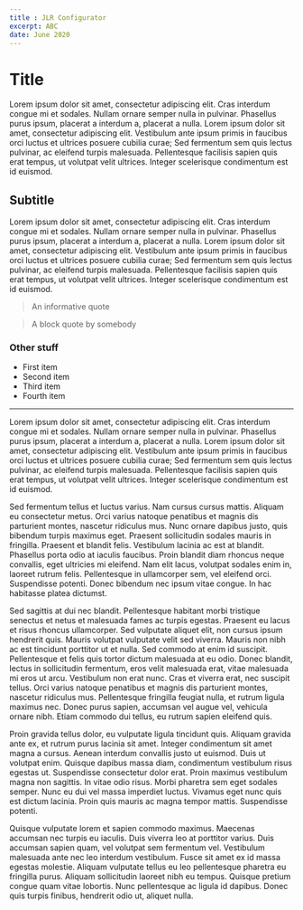 ```yaml
---
title : JLR Configurator
excerpt: ABC
date: June 2020
---
```

# Title
Lorem ipsum dolor sit amet, consectetur adipiscing elit. Cras interdum congue mi et sodales. Nullam ornare semper nulla in pulvinar. Phasellus purus ipsum, placerat a interdum a, placerat a nulla. Lorem ipsum dolor sit amet, consectetur adipiscing elit. Vestibulum ante ipsum primis in faucibus orci luctus et ultrices posuere cubilia curae; Sed fermentum sem quis lectus pulvinar, ac eleifend turpis malesuada. Pellentesque facilisis sapien quis erat tempus, ut volutpat velit ultrices. Integer scelerisque condimentum est id euismod.

## Subtitle
Lorem ipsum dolor sit amet, consectetur adipiscing elit. Cras interdum congue mi et sodales. Nullam ornare semper nulla in pulvinar. Phasellus purus ipsum, placerat a interdum a, placerat a nulla. Lorem ipsum dolor sit amet, consectetur adipiscing elit. Vestibulum ante ipsum primis in faucibus orci luctus et ultrices posuere cubilia curae; Sed fermentum sem quis lectus pulvinar, ac eleifend turpis malesuada. Pellentesque facilisis sapien quis erat tempus, ut volutpat velit ultrices. Integer scelerisque condimentum est id euismod.

> An informative quote

> A block
> quote
> by somebody

### Other stuff
- First item
- Second item
- Third item
- Fourth item

---

Lorem ipsum dolor sit amet, consectetur adipiscing elit. Cras interdum congue mi et sodales. Nullam ornare semper nulla in pulvinar. Phasellus purus ipsum, placerat a interdum a, placerat a nulla. Lorem ipsum dolor sit amet, consectetur adipiscing elit. Vestibulum ante ipsum primis in faucibus orci luctus et ultrices posuere cubilia curae; Sed fermentum sem quis lectus pulvinar, ac eleifend turpis malesuada. Pellentesque facilisis sapien quis erat tempus, ut volutpat velit ultrices. Integer scelerisque condimentum est id euismod.

Sed fermentum tellus et luctus varius. Nam cursus cursus mattis. Aliquam eu consectetur metus. Orci varius natoque penatibus et magnis dis parturient montes, nascetur ridiculus mus. Nunc ornare dapibus justo, quis bibendum turpis maximus eget. Praesent sollicitudin sodales mauris in fringilla. Praesent et blandit felis. Vestibulum lacinia ac est at blandit. Phasellus porta odio at iaculis faucibus. Proin blandit diam rhoncus neque convallis, eget ultricies mi eleifend. Nam elit lacus, volutpat sodales enim in, laoreet rutrum felis. Pellentesque in ullamcorper sem, vel eleifend orci. Suspendisse potenti. Donec bibendum nec ipsum vitae congue. In hac habitasse platea dictumst.

Sed sagittis at dui nec blandit. Pellentesque habitant morbi tristique senectus et netus et malesuada fames ac turpis egestas. Praesent eu lacus et risus rhoncus ullamcorper. Sed vulputate aliquet elit, non cursus ipsum hendrerit quis. Mauris volutpat vulputate velit sed viverra. Mauris non nibh ac est tincidunt porttitor ut et nulla. Sed commodo at enim id suscipit. Pellentesque et felis quis tortor dictum malesuada at eu odio. Donec blandit, lectus in sollicitudin fermentum, eros velit malesuada erat, vitae malesuada mi eros ut arcu. Vestibulum non erat nunc. Cras et viverra erat, nec suscipit tellus. Orci varius natoque penatibus et magnis dis parturient montes, nascetur ridiculus mus. Pellentesque fringilla feugiat nulla, et rutrum ligula maximus nec. Donec purus sapien, accumsan vel augue vel, vehicula ornare nibh. Etiam commodo dui tellus, eu rutrum sapien eleifend quis.

Proin gravida tellus dolor, eu vulputate ligula tincidunt quis. Aliquam gravida ante ex, et rutrum purus lacinia sit amet. Integer condimentum sit amet magna a cursus. Aenean interdum convallis justo ut euismod. Duis ut volutpat enim. Quisque dapibus massa diam, condimentum vestibulum risus egestas ut. Suspendisse consectetur dolor erat. Proin maximus vestibulum magna non sagittis. In vitae odio risus. Morbi pharetra sem eget sodales semper. Nunc eu dui vel massa imperdiet luctus. Vivamus eget nunc quis est dictum lacinia. Proin quis mauris ac magna tempor mattis. Suspendisse potenti.

Quisque vulputate lorem et sapien commodo maximus. Maecenas accumsan nec turpis eu iaculis. Duis viverra leo at porttitor varius. Duis accumsan sapien quam, vel volutpat sem fermentum vel. Vestibulum malesuada ante nec leo interdum vestibulum. Fusce sit amet ex id massa egestas molestie. Aliquam vulputate tellus eu leo pellentesque pharetra eu fringilla purus. Aliquam sollicitudin laoreet nibh eu tempus. Quisque pretium congue quam vitae lobortis. Nunc pellentesque ac ligula id dapibus. Donec quis turpis finibus, hendrerit odio ut, aliquet nulla.